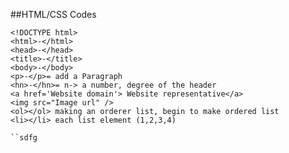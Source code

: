 ##HTML/CSS Codes

    <!DOCTYPE html>
	<html>-</html>
    <head>-</head>
	<title>-</title>
	<body>-</body>
	<p>-</p>= add a Paragraph
	<hn>-</hn>= n-> a number, degree of the header
	<a href='Website domain'> Website representative</a>
	<img src="Image url" /> 
	<ol></ol> making an orderer list, begin to make ordered list
	<li></li> each list element (1,2,3,4)
	
	``sdfg


 	